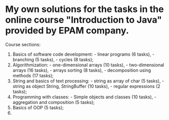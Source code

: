 # My own solutions for the tasks in the online course "Introduction to Java" provided by EPAM company.

Course sections:
  1. Basics of software code development:
    - linear programs (6 tasks),
    - branching (5 tasks),
    - cycles (8 tasks);
  2. Algorithmization:
    - one-dimensional arrays (10 tasks),
    - two-dimensional arrays (16 tasks),
    - arrays sorting (8 tasks),
    - decomposition using methods (17 tasks);
  3. String and basics of text processing:
    - string as array of char (5 tasks),
    - string as object String, StringBuffer (10 tasks),
    - regular expressions (2 tasks);
  4. Programming with classes:
    - Simple objects and classes (10 tasks),
    - aggregation and composition (5 tasks);
  5. Basics of OOP (5 tasks);
  6. 
